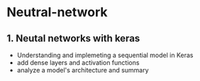 # Neutral-network

## 1. Neutal networks with keras
- Understanding and implemeting a sequential model in Keras
- add dense layers and activation functions
- analyze a model's architecture and summary
